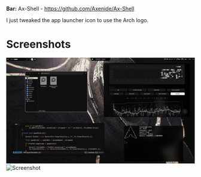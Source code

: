 **Bar:** Ax-Shell - https://github.com/Axenide/Ax-Shell

I just tweaked the app launcher icon to use the Arch logo.

# Screenshots
![Screenshot](Screenshots/250830_11h07m50s_screenshot.png)
![Screenshot](Screenshots/250912_23h14m57s_screenshot.png)
